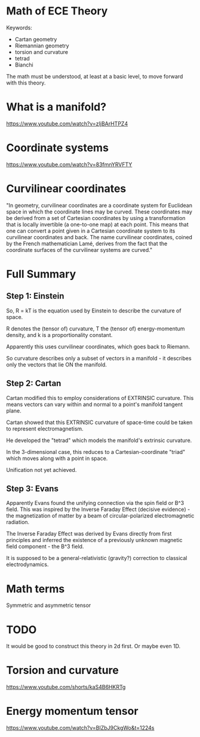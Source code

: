 # Math of ECE Theory

Keywords:
- Cartan geometry
- Riemannian geometry
- torsion and curvature
- tetrad
- Bianchi

The math must be understood, at least at a basic level, to move forward with this theory.

# What is a manifold?

https://www.youtube.com/watch?v=zIjBArHTPZ4

# Coordinate systems

https://www.youtube.com/watch?v=83fmnYRVFTY

# Curvilinear coordinates

"In geometry, curvilinear coordinates are a coordinate system for Euclidean space in which the coordinate lines may be curved. These coordinates may be derived from a set of Cartesian coordinates by using a transformation that is locally invertible (a one-to-one map) at each point. This means that one can convert a point given in a Cartesian coordinate system to its curvilinear coordinates and back. The name curvilinear coordinates, coined by the French mathematician Lamé, derives from the fact that the coordinate surfaces of the curvilinear systems are curved."

# Full Summary

## Step 1: Einstein

So, R = kT is the equation used by Einstein to describe the curvature of space.

R denotes the (tensor of) curvature, T the (tensor of) energy-momentum density, and k is a proportionality constant.

Apparently this uses curvilinear coordinates, which goes back to Riemann.

So curvature describes only a subset of vectors in a manifold - it describes only the vectors that lie ON the manifold.

## Step 2: Cartan

Cartan modified this to employ considerations of EXTRINSIC curvature. This means vectors can vary within and normal to a point's manifold tangent plane.

Cartan showed that this EXTRINSIC curvature of space-time could be taken to represent electromagnetism.

He developed the "tetrad" which models the manifold's extrinsic curvature.

In the 3-dimensional case, this reduces to a Cartesian-coordinate "triad" which moves along with a point in space.

Unification not yet achieved.

## Step 3: Evans

Apparently Evans found the unifying connection via the spin field or B^3 field. This was inspired by the Inverse Faraday Effect (decisive evidence) - the magnetization of matter by a beam of circular-polarized electromagnetic radiation.

The Inverse Faraday Effect was derived by Evans directly from first principles and inferred the existence of a previously unknown magnetic field component - the B^3 field.

It is supposed to be a general-relativistic (gravity?) correction to classical electrodynamics.

# Math terms

Symmetric and asymmetric tensor

# TODO

It would be good to construct this theory in 2d first. Or maybe even 1D.

# Torsion and curvature

https://www.youtube.com/shorts/kaS4B6HKRTg

# Energy momentum tensor

https://www.youtube.com/watch?v=BIZbJ9CkgWo&t=1224s